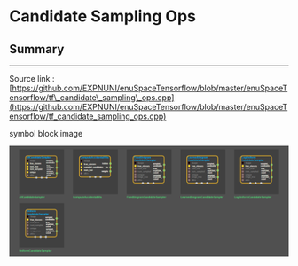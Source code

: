 # Candidate Sampling Ops

## Summary

---

Source link : [https://github.com/EXPNUNI/enuSpaceTensorflow/blob/master/enuSpaceTensorflow/tf\_candidate\_sampling\_ops.cpp](https://github.com/EXPNUNI/enuSpaceTensorflow/blob/master/enuSpaceTensorflow/tf_candidate_sampling_ops.cpp)

symbol block image 

![](/assets/tf_candidate_sampling_ops_symbols.png)

